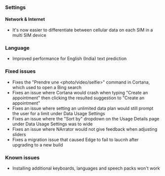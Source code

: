 ### Settings
#### Network & Internet
- It's now easier to differentiate between cellular data on each SIM in a multi SIM device

### Language
- Improved performance for English (India) text prediction

### Fixed issues
- Fixes the "Prendre une &lt;photo/video/selfie&gt;" command in Cortana, which used to open a Bing search
- Fixes an issue where Cortana would crash when typing "Create an appointment" then clicking the resulted suggestion to "Create an appointment"
- Fixes an issue where setting an unlimited data plan would still prompt the user for a limit under Data Usage Settings
- Fixes an issue where the "Sort by" dropdown on the Usage Details page under Data Usage Settings was to wide
- Fixes an issue where NArrator would not give feedback when adjusting sliders
- Fixes a migration issue that caused Edge to fail to laucnh after upgrading to a new build

### Known issues
- Installing additional keyboards, languages and speech packs won't work